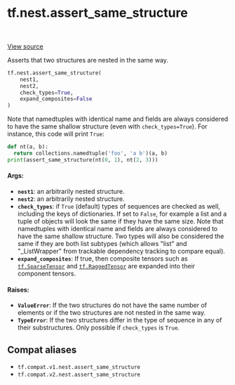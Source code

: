 <div itemscope itemtype="http://developers.google.com/ReferenceObject">
<meta itemprop="name" content="tf.nest.assert_same_structure" />
<meta itemprop="path" content="Stable" />
</div>

# tf.nest.assert_same_structure

<!-- Insert buttons and diff -->

<table class="tfo-notebook-buttons tfo-api" align="left">
</table>

<a target="_blank" href="/code/stable/tensorflow/python/util/nest.py">View source</a>



Asserts that two structures are nested in the same way.

``` python
tf.nest.assert_same_structure(
    nest1,
    nest2,
    check_types=True,
    expand_composites=False
)
```



<!-- Placeholder for "Used in" -->

Note that namedtuples with identical name and fields are always considered
to have the same shallow structure (even with `check_types=True`).
For instance, this code will print `True`:

```python
def nt(a, b):
  return collections.namedtuple('foo', 'a b')(a, b)
print(assert_same_structure(nt(0, 1), nt(2, 3)))
```

#### Args:


* <b>`nest1`</b>: an arbitrarily nested structure.
* <b>`nest2`</b>: an arbitrarily nested structure.
* <b>`check_types`</b>: if `True` (default) types of sequences are checked as well,
    including the keys of dictionaries. If set to `False`, for example a
    list and a tuple of objects will look the same if they have the same
    size. Note that namedtuples with identical name and fields are always
    considered to have the same shallow structure. Two types will also be
    considered the same if they are both list subtypes (which allows "list"
    and "_ListWrapper" from trackable dependency tracking to compare
    equal).
* <b>`expand_composites`</b>: If true, then composite tensors such as <a href="../../tf/sparse/SparseTensor.md"><code>tf.SparseTensor</code></a>
    and <a href="../../tf/RaggedTensor.md"><code>tf.RaggedTensor</code></a> are expanded into their component tensors.


#### Raises:


* <b>`ValueError`</b>: If the two structures do not have the same number of elements or
  if the two structures are not nested in the same way.
* <b>`TypeError`</b>: If the two structures differ in the type of sequence in any of
  their substructures. Only possible if `check_types` is `True`.

## Compat aliases

* `tf.compat.v1.nest.assert_same_structure`
* `tf.compat.v2.nest.assert_same_structure`

